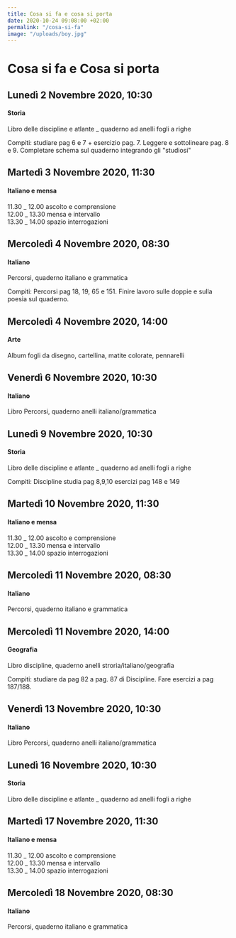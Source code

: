 ```yaml
---
title: Cosa si fa e cosa si porta
date: 2020-10-24 09:08:00 +02:00
permalink: "/cosa-si-fa"
image: "/uploads/boy.jpg"
---
```


# Cosa si fa e Cosa si porta
## Lunedì 2 Novembre 2020, 10:30
#### Storia
Libro delle discipline e atlante _ quaderno ad anelli fogli a righe  
  
Compiti: studiare pag 6 e 7 + esercizio pag. 7. Leggere e sottolineare pag. 8 e 9. Completare schema sul quaderno integrando gli "studiosi"  
## Martedì 3 Novembre 2020, 11:30
#### Italiano e mensa
11.30 _ 12.00 ascolto e comprensione   
12.00 _ 13.30 mensa e intervallo  
13.30 _ 14.00 spazio interrogazioni  
## Mercoledì 4 Novembre 2020, 08:30
#### Italiano
Percorsi, quaderno italiano e grammatica  
  
Compiti: Percorsi pag 18, 19, 65 e 151. Finire lavoro sulle doppie e sulla poesia sul quaderno.  
## Mercoledì 4 Novembre 2020, 14:00
#### Arte
Album fogli da disegno, cartellina, matite colorate, pennarelli  
## Venerdì 6 Novembre 2020, 10:30
#### Italiano
Libro Percorsi, quaderno anelli italiano/grammatica  
## Lunedì 9 Novembre 2020, 10:30
#### Storia
Libro delle discipline e atlante _ quaderno ad anelli fogli a righe  
  
Compiti: Discipline studia pag 8,9,10 esercizi pag 148 e 149  
## Martedì 10 Novembre 2020, 11:30
#### Italiano e mensa
11.30 _ 12.00 ascolto e comprensione   
12.00 _ 13.30 mensa e intervallo  
13.30 _ 14.00 spazio interrogazioni  
## Mercoledì 11 Novembre 2020, 08:30
#### Italiano
Percorsi, quaderno italiano e grammatica  
## Mercoledì 11 Novembre 2020, 14:00
#### Geografia
Libro discipline, quaderno anelli stroria/italiano/geografia  
  
Compiti: studiare da pag 82 a pag. 87 di Discipline. Fare esercizi a pag 187/188.  
## Venerdì 13 Novembre 2020, 10:30
#### Italiano
Libro Percorsi, quaderno anelli italiano/grammatica  
## Lunedì 16 Novembre 2020, 10:30
#### Storia
Libro delle discipline e atlante _ quaderno ad anelli fogli a righe  
## Martedì 17 Novembre 2020, 11:30
#### Italiano e mensa
11.30 _ 12.00 ascolto e comprensione   
12.00 _ 13.30 mensa e intervallo  
13.30 _ 14.00 spazio interrogazioni  
## Mercoledì 18 Novembre 2020, 08:30
#### Italiano
Percorsi, quaderno italiano e grammatica  
